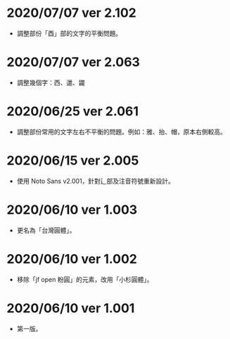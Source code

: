 # 2020/07/07 ver 2.102
* 調整部份「酉」部的文字的平衡問題。

# 2020/07/07 ver 2.063
* 調整幾個字：西、邋、鼹

# 2020/06/25 ver 2.061
* 調整部份常用的文字左右不平衡的問題。例如：雅、抬、帽，原本右側較高。

# 2020/06/15 ver 2.005
* 使用 Noto Sans v2.001，針對辶部及注音符號重新設計。

# 2020/06/10 ver 1.003
* 更名為「台灣圓體」。

# 2020/06/10 ver 1.002
* 移除「jf open 粉圓」的元素，改用「小杉圓體」。

# 2020/06/10 ver 1.001
* 第一版。